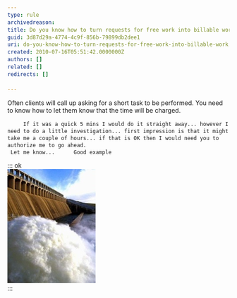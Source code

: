 ```yaml
---
type: rule
archivedreason: 
title: Do you know how to turn requests for free work into billable work?
guid: 3d87d29a-4774-4c9f-856b-79899db2dee1
uri: do-you-know-how-to-turn-requests-for-free-work-into-billable-work
created: 2010-07-16T05:51:42.0000000Z
authors: []
related: []
redirects: []

---
```


Often clients will call up asking for a short task to be performed. You need to know how to let them know that the time will be charged.   
<!--endintro-->
         If it was a quick 5 mins I would do it straight away... however I need to do a little investigation... first impression is that it might take me a couple of hours... if that is OK then I would need you to authorize me to go ahead. 
     Let me know...      Good example        

::: ok  
![Figure: Careful! One small free task can turn into a dam-breaking torrent of free work.](../../assets/DealingwithClients-Floodgates.jpg)  
:::
